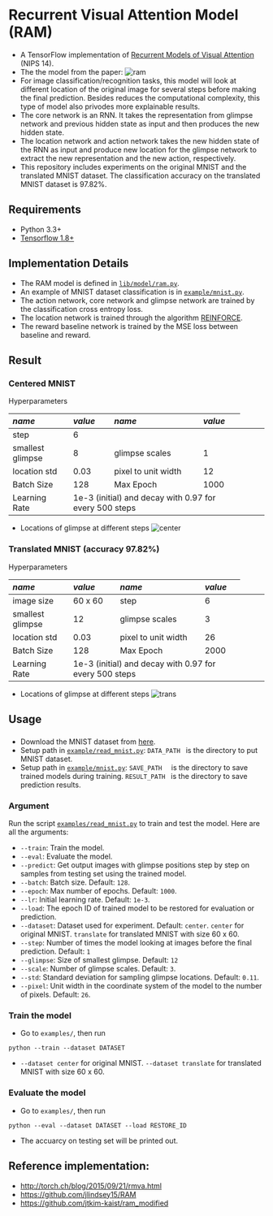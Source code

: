 # Recurrent Visual Attention Model (RAM)
 - A TensorFlow implementation of [Recurrent Models of Visual Attention](https://arxiv.org/abs/1406.6247) (NIPS 14).
 - The the model from the paper:
 ![ram](figs/model.png)
 - For image classification/recognition tasks, this model will look at different location of the original image for several steps before making the final prediction. Besides reduces the computational complexity, this type of model also privodes more explainable results.
 - The core network is an RNN. It takes the representation from glimpse network and previous hidden state as input and then produces the new hidden state.
 - The location network and action network takes the new hidden state of the RNN as input and produce new location for the glimpse network to extract the new representation and the new action, respectively.
 - This repository includes experiments on the original MNIST and the translated MNIST dataset. The classification accuracy on the translated MNIST dataset is 97.82%.
 
## Requirements
- Python 3.3+
- [Tensorflow 1.8+](https://www.tensorflow.org/)

## Implementation Details
- The RAM model is defined in [`lib/model/ram.py`](lib/model/ram.py).
- An example of MNIST dataset classification is in [`example/mnist.py`](example/mnist.py).
- The action network, core network and glimpse network are trained by the classification cross entropy loss.
- The location network is trained through the algorithm [REINFORCE](http://www-anw.cs.umass.edu/~barto/courses/cs687/williams92simple.pdf).
- The reward baseline network is trained by the MSE loss between baseline and reward.  

## Result
### Centered MNIST

Hyperparameters

*name* | *value* |*name* | *value* |
:---| :---| :--- | :---|
step | 6 |
smallest glimpse | 8 |glimpse scales | 1 |
location std |0.03| pixel to unit width | 12 |
Batch Size | 128 |Max Epoch | 1000 |
Learning Rate <td colspan=3>1e-3 (initial) and decay with 0.97 for every 500 steps |

- Locations of glimpse at different steps
![center](figs/center.gif)

### Translated MNIST (accuracy 97.82%)

Hyperparameters

*name* | *value* |*name* | *value* |
:---| :---| :--- | :---|
image size | 60 x 60 | step | 6 |
smallest glimpse | 12 |glimpse scales | 3 |
location std |0.03| pixel to unit width | 26 |
Batch Size | 128 |Max Epoch | 2000 |
Learning Rate <td colspan=3>1e-3 (initial) and decay with 0.97 for every 500 steps |

- Locations of glimpse at different steps
![trans](figs/trans.gif)

## Usage
### 
- Download the MNIST dataset from [here](http://yann.lecun.com/exdb/mnist/).
- Setup path in [`example/read_mnist.py`](example/read_mnist.py): `DATA_PATH ` is the directory to put MNIST dataset.
- Setup path in [`example/mnist.py`](example/mnist.py): `SAVE_PATH  ` is the directory to save trained models during training. `RESULT_PATH ` is the directory to save prediction results.

### Argument
Run the script [`examples/read_mnist.py`](examples/read_mnist.py) to train and test the model. Here are all the arguments:

* `--train`: Train the model.
* `--eval`: Evaluate the model.
* `--predict`: Get output images with glimpse positions step by step on samples from testing set using the trained model.
* `--batch`: Batch size. Default: `128`.
* `--epoch`: Max number of epochs. Default: `1000`.
* `--lr`: Initial learning rate. Default: `1e-3`.
* `--load`: The epoch ID of trained model to be restored for evaluation or prediction.
* `--dataset`: Dataset used for experiment. Default: `center`. `center` for original MNIST. `translate` for translated MNIST with size 60 x 60.
* `--step`: Number of times the model looking at images before the final prediction. Default: `1`
* `--glimpse`: Size of smallest glimpse. Default: `12`
* `--scale`: Number of glimpse scales. Default: `3`.
* `--std`: Standard deviation for sampling glimpse locations. Default: `0.11`.
* `--pixel`: Unit width in the coordinate system of the model to the number of pixels. Default: `26`.

### Train the model
- Go to `examples/`, then run

```
python --train --dataset DATASET
```
- `--dataset center` for original MNIST. `--dataset translate` for translated MNIST with size 60 x 60.

### Evaluate the model
- Go to `examples/`, then run

```
python --eval --dataset DATASET --load RESTORE_ID
```
- The accuarcy on testing set will be printed out.

## Reference implementation:
- http://torch.ch/blog/2015/09/21/rmva.html
- https://github.com/jlindsey15/RAM
- https://github.com/jtkim-kaist/ram_modified
